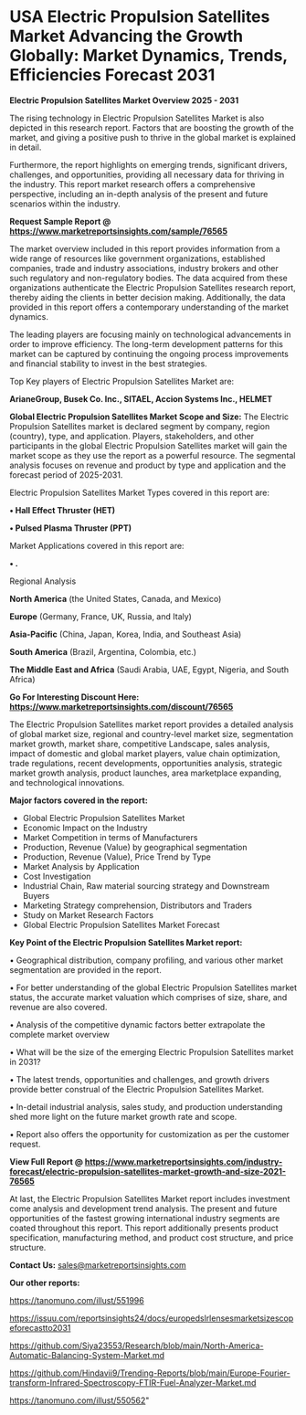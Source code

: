 # USA  Electric Propulsion Satellites Market Advancing the Growth Globally: Market Dynamics, Trends, Efficiencies Forecast 2031

<Strong> Electric Propulsion Satellites Market Overview 2025 - 2031</strong>

The rising technology in Electric Propulsion Satellites Market is also depicted in this research report. Factors that are boosting the growth of the market, and giving a positive push to thrive in the global market is explained in detail.

Furthermore, the report highlights on emerging trends, significant drivers, challenges, and opportunities, providing all necessary data for thriving in the industry. This report market research offers a comprehensive perspective, including an in-depth analysis of the present and future scenarios within the industry.

<strong>Request Sample Report @ <a href=https://www.marketreportsinsights.com/sample/76565>https://www.marketreportsinsights.com/sample/76565</a></strong>

The market overview included in this report provides information from a wide range of resources like government organizations, established companies, trade and industry associations, industry brokers and other such regulatory and non-regulatory bodies. The data acquired from these organizations authenticate the Electric Propulsion Satellites research report, thereby aiding the clients in better decision making. Additionally, the data provided in this report offers a contemporary understanding of the market dynamics.

The leading players are focusing mainly on technological advancements in order to improve efficiency. The long-term development patterns for this market can be captured by continuing the ongoing process improvements and financial stability to invest in the best strategies.

Top Key players of Electric Propulsion Satellites Market are:

<strong>ArianeGroup, Busek Co. Inc., SITAEL, Accion Systems Inc., HELMET</strong>

<strong><b>Global Electric Propulsion Satellites Market Scope and Size:</b></strong>
The Electric Propulsion Satellites market is declared segment by company, region (country), type, and application. Players, stakeholders, and other participants in the global Electric Propulsion Satellites market will gain the market scope as they use the report as a powerful resource. The segmental analysis focuses on revenue and product by type and application and the forecast period of 2025-2031.

Electric Propulsion Satellites Market Types covered in this report are:

<strong>• Hall Effect Thruster (HET)

• Pulsed Plasma Thruster (PPT)</strong>

Market Applications covered in this report are:

<strong>• .</strong> 

Regional Analysis

<strong>North America</strong> (the United States, Canada, and Mexico)

<strong>Europe</strong> (Germany, France, UK, Russia, and Italy)

<strong>Asia-Pacific</strong> (China, Japan, Korea, India, and Southeast Asia)

<strong>South America</strong> (Brazil, Argentina, Colombia, etc.)

<strong>The Middle East and Africa</strong> (Saudi Arabia, UAE, Egypt, Nigeria, and South Africa)

<strong>Go For Interesting Discount Here: <a href=https://www.marketreportsinsights.com/discount/76565>https://www.marketreportsinsights.com/discount/76565</a></strong>

The Electric Propulsion Satellites market report provides a detailed analysis of global market size, regional and country-level market size, segmentation market growth, market share, competitive Landscape, sales analysis, impact of domestic and global market players, value chain optimization, trade regulations, recent developments, opportunities analysis, strategic market growth analysis, product launches, area marketplace expanding, and technological innovations.

<strong><b>Major factors covered in the report:</b></strong>
<ul>
  <li>Global Electric Propulsion Satellites Market </li>
  <li>Economic Impact on the Industry</li>
  <li>Market Competition in terms of Manufacturers</li>
  <li>Production, Revenue (Value) by geographical segmentation</li>
  <li>Production, Revenue (Value), Price Trend by Type</li>
  <li>Market Analysis by Application</li>
  <li>Cost Investigation</li>
  <li>Industrial Chain, Raw material sourcing strategy and Downstream Buyers</li>
  <li>Marketing Strategy comprehension, Distributors and Traders</li>
  <li>Study on Market Research Factors</li>
  <li>Global Electric Propulsion Satellites Market Forecast</li>
</ul>

<strong><b>Key Point of the Electric Propulsion Satellites Market report:</b></strong>

• Geographical distribution, company profiling, and various other market segmentation are provided in the report.

• For better understanding of the global Electric Propulsion Satellites market status, the accurate market valuation which comprises of size, share, and revenue are also covered.

• Analysis of the competitive dynamic factors better extrapolate the complete market overview

• What will be the size of the emerging Electric Propulsion Satellites market in 2031?

• The latest trends, opportunities and challenges, and growth drivers provide better construal of the Electric Propulsion Satellites Market.

• In-detail industrial analysis, sales study, and production understanding shed more light on the future market growth rate and scope.

• Report also offers the opportunity for customization as per the customer request.

<strong><b>View Full Report @ <a href=https://www.marketreportsinsights.com/industry-forecast/electric-propulsion-satellites-market-growth-and-size-2021-76565>https://www.marketreportsinsights.com/industry-forecast/electric-propulsion-satellites-market-growth-and-size-2021-76565</a></b></strong>


At last, the Electric Propulsion Satellites Market report includes investment come analysis and development trend analysis. The present and future opportunities of the fastest growing international industry segments are coated throughout this report. This report additionally presents product specification, manufacturing method, and product cost structure, and price structure.

<strong>Contact Us:</strong>
sales@marketreportsinsights.com

<strong>Our other reports:</strong>

<a href=https://tanomuno.com/illust/551996>https://tanomuno.com/illust/551996</a>

<a href=https://issuu.com/reportsinsights24/docs/europedslrlensesmarketsizescopeforecastto2031>https://issuu.com/reportsinsights24/docs/europedslrlensesmarketsizescopeforecastto2031</a>

<a href=https://github.com/Siya23553/Research/blob/main/North-America-Automatic-Balancing-System-Market.md>https://github.com/Siya23553/Research/blob/main/North-America-Automatic-Balancing-System-Market.md</a>

<a href=https://github.com/Hindavii9/Trending-Reports/blob/main/Europe-Fourier-transform-Infrared-Spectroscopy-FTIR-Fuel-Analyzer-Market.md>https://github.com/Hindavii9/Trending-Reports/blob/main/Europe-Fourier-transform-Infrared-Spectroscopy-FTIR-Fuel-Analyzer-Market.md</a>

<a href=https://tanomuno.com/illust/550562>https://tanomuno.com/illust/550562</a>"
